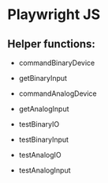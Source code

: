 # Playwright JS

## Helper functions:
- commandBinaryDevice
- getBinaryInput

- commandAnalogDevice
- getAnalogInput

- testBinaryIO
- testBinaryInput
- testAnalogIO
- testAnalogInput

